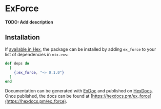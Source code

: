 # ExForce

**TODO: Add description**

## Installation

If [available in Hex](https://hex.pm/docs/publish), the package can be installed
by adding `ex_force` to your list of dependencies in `mix.exs`:

```elixir
def deps do
  [
    {:ex_force, "~> 0.1.0"}
  ]
end
```

Documentation can be generated with [ExDoc](https://github.com/elixir-lang/ex_doc)
and published on [HexDocs](https://hexdocs.pm). Once published, the docs can
be found at [https://hexdocs.pm/ex_force](https://hexdocs.pm/ex_force).

